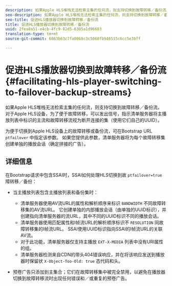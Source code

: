 ```yaml
---
description: 如果Apple HLS堆栈无法检索主集的任何流，则支持切换到故障转移／备份流。 对于Apple HLS设备，为了便于故障转移，可以发出信号，指示清单服务器将主播放列表中标识的主流和故障转移流视为断开连接的集（使用它们自己的UUID）。
seo-description: 如果Apple HLS堆栈无法检索主集的任何流，则支持切换到故障转移／备份流。 对于Apple HLS设备，为了便于故障转移，可以发出信号，指示清单服务器将主播放列表中标识的主流和故障转移流视为断开连接的集（使用它们自己的UUID）。
seo-title: 促进HLS播放器切换到故障转移／备份流
title: 促进HLS播放器切换到故障转移／备份流
uuid: 2fea8a51-e4cb-4fc9-82d5-6305a1d96603
translation-type: tm+mt
source-git-commit: 6863b63c7fa0068c3c5060fb946515c6cc5e3bff

---
```



# 促进HLS播放器切换到故障转移／备份流 {#facilitating-hls-player-switching-to-failover-backup-streams}

如果Apple HLS堆栈无法检索主集的任何流，则支持切换到故障转移／备份流。 对于Apple HLS设备，为了便于故障转移，可以发出信号，指示清单服务器将主播放列表中标识的主流和故障转移流视为断开连接的集（使用它们自己的UUID）。

为便于切换到Apple HLS设备上的故障转移或备份流，可在Bootstrap URL `ptfailover` 中指定该参数。 如果您提供此参数，清单服务器将为每个故障转移集创建单独的播放会话（确定拼接的广告）。

## 详细信息

在Bootstrap请求中包含SSAI时，SSAI如何处理HLS切换到故 `ptfailover=true` 障转移／备份：

* 当主播放列表包含主播放列表和备份集时：

   * 清单服务器使用AV流URL的属性和解析顺序来标识 `BANDWIDTH` 不同故障转移集的AV流URL。 它创建单独的内部播放会话（由单独的UUID标识），并创建指向清单服务器的流URL，其中不同的UUID标识不同的播放会话。
   * 清单服务器使用匹配属性和I帧流URL的解析顺序标识不 `RESOLUTION` 同故障转移集的I帧流URL。 SSAI使用UUID标识指向SSAI的I帧流URL的关联AV流。
   * 对于此功能，清单服务器仅支持主播放 `EXT-X-MEDIA` 列表中没有URI属性的组。
   * 清单服务器检测来自CDN的带头404错误响应，并在将该响应发送到播放器时保留状 `X-Object-Too-Old: true` 态代码和头。

* 预卷广告只添加到主集合；它们在故障转移集中被完全禁用，以避免在播放器切换到故障转移流时出现任何错误和／或重复的预卷广告。

